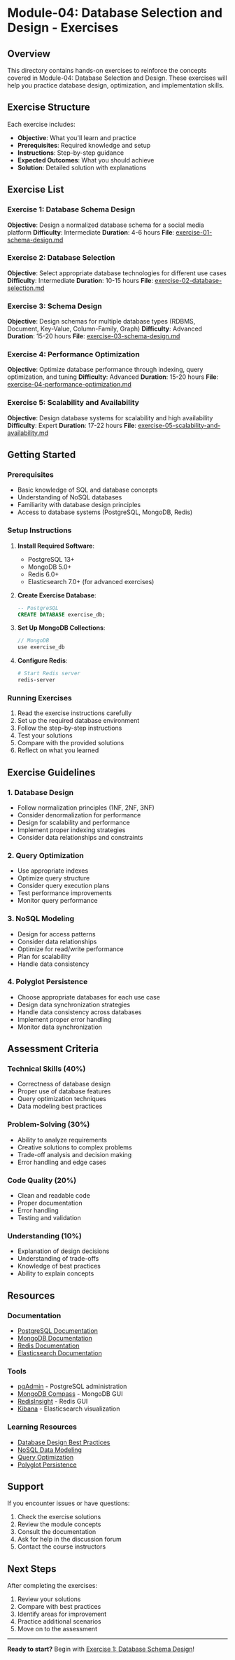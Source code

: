 # Module-04: Database Selection and Design - Exercises

## Overview

This directory contains hands-on exercises to reinforce the concepts covered in Module-04: Database Selection and Design. These exercises will help you practice database design, optimization, and implementation skills.

## Exercise Structure

Each exercise includes:
- **Objective**: What you'll learn and practice
- **Prerequisites**: Required knowledge and setup
- **Instructions**: Step-by-step guidance
- **Expected Outcomes**: What you should achieve
- **Solution**: Detailed solution with explanations

## Exercise List

### Exercise 1: Database Schema Design
**Objective**: Design a normalized database schema for a social media platform
**Difficulty**: Intermediate
**Duration**: 4-6 hours
**File**: [exercise-01-schema-design.md](exercise-01-schema-design.md)

### Exercise 2: Database Selection
**Objective**: Select appropriate database technologies for different use cases
**Difficulty**: Intermediate
**Duration**: 10-15 hours
**File**: [exercise-02-database-selection.md](exercise-02-database-selection.md)

### Exercise 3: Schema Design
**Objective**: Design schemas for multiple database types (RDBMS, Document, Key-Value, Column-Family, Graph)
**Difficulty**: Advanced
**Duration**: 15-20 hours
**File**: [exercise-03-schema-design.md](exercise-03-schema-design.md)

### Exercise 4: Performance Optimization
**Objective**: Optimize database performance through indexing, query optimization, and tuning
**Difficulty**: Advanced
**Duration**: 15-20 hours
**File**: [exercise-04-performance-optimization.md](exercise-04-performance-optimization.md)

### Exercise 5: Scalability and Availability
**Objective**: Design database systems for scalability and high availability
**Difficulty**: Expert
**Duration**: 17-22 hours
**File**: [exercise-05-scalability-and-availability.md](exercise-05-scalability-and-availability.md)

## Getting Started

### Prerequisites
- Basic knowledge of SQL and database concepts
- Understanding of NoSQL databases
- Familiarity with database design principles
- Access to database systems (PostgreSQL, MongoDB, Redis)

### Setup Instructions
1. **Install Required Software**:
   - PostgreSQL 13+
   - MongoDB 5.0+
   - Redis 6.0+
   - Elasticsearch 7.0+ (for advanced exercises)

2. **Create Exercise Database**:
   ```sql
   -- PostgreSQL
   CREATE DATABASE exercise_db;
   ```

3. **Set Up MongoDB Collections**:
   ```javascript
   // MongoDB
   use exercise_db
   ```

4. **Configure Redis**:
   ```bash
   # Start Redis server
   redis-server
   ```

### Running Exercises
1. Read the exercise instructions carefully
2. Set up the required database environment
3. Follow the step-by-step instructions
4. Test your solutions
5. Compare with the provided solutions
6. Reflect on what you learned

## Exercise Guidelines

### 1. Database Design
- Follow normalization principles (1NF, 2NF, 3NF)
- Consider denormalization for performance
- Design for scalability and performance
- Implement proper indexing strategies
- Consider data relationships and constraints

### 2. Query Optimization
- Use appropriate indexes
- Optimize query structure
- Consider query execution plans
- Test performance improvements
- Monitor query performance

### 3. NoSQL Modeling
- Design for access patterns
- Consider data relationships
- Optimize for read/write performance
- Plan for scalability
- Handle data consistency

### 4. Polyglot Persistence
- Choose appropriate databases for each use case
- Design data synchronization strategies
- Handle data consistency across databases
- Implement proper error handling
- Monitor data synchronization

## Assessment Criteria

### Technical Skills (40%)
- Correctness of database design
- Proper use of database features
- Query optimization techniques
- Data modeling best practices

### Problem-Solving (30%)
- Ability to analyze requirements
- Creative solutions to complex problems
- Trade-off analysis and decision making
- Error handling and edge cases

### Code Quality (20%)
- Clean and readable code
- Proper documentation
- Error handling
- Testing and validation

### Understanding (10%)
- Explanation of design decisions
- Understanding of trade-offs
- Knowledge of best practices
- Ability to explain concepts

## Resources

### Documentation
- [PostgreSQL Documentation](https://www.postgresql.org/docs/)
- [MongoDB Documentation](https://docs.mongodb.com/)
- [Redis Documentation](https://redis.io/documentation)
- [Elasticsearch Documentation](https://www.elastic.co/guide/)

### Tools
- [pgAdmin](https://www.pgadmin.org/) - PostgreSQL administration
- [MongoDB Compass](https://www.mongodb.com/products/compass) - MongoDB GUI
- [RedisInsight](https://redis.com/redis-enterprise/redis-insight/) - Redis GUI
- [Kibana](https://www.elastic.co/kibana/) - Elasticsearch visualization

### Learning Resources
- [Database Design Best Practices](https://www.postgresql.org/docs/current/ddl.html)
- [NoSQL Data Modeling](https://docs.mongodb.com/manual/core/data-modeling-introduction/)
- [Query Optimization](https://www.postgresql.org/docs/current/performance-tips.html)
- [Polyglot Persistence](https://martinfowler.com/bliki/PolyglotPersistence.html)

## Support

If you encounter issues or have questions:
1. Check the exercise solutions
2. Review the module concepts
3. Consult the documentation
4. Ask for help in the discussion forum
5. Contact the course instructors

## Next Steps

After completing the exercises:
1. Review your solutions
2. Compare with best practices
3. Identify areas for improvement
4. Practice additional scenarios
5. Move on to the assessment

---

**Ready to start?** Begin with [Exercise 1: Database Schema Design](exercise-01-schema-design.md)!
